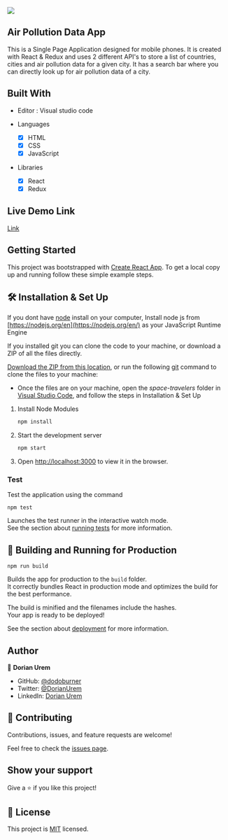 ![](https://img.shields.io/badge/Microverse-blueviolet)

## Air Pollution Data App

This is a Single Page Application designed for mobile phones. It is created with React & Redux and uses 2 different API's to store a list of countries, cities and air pollution data for a given city. It has a search bar where you can directly look up for air pollution data of a city.


## Built With

- Editor : Visual studio code

- Languages
  - [x] HTML
  - [x] CSS
  - [x] JavaScript

- Libraries
  - [x] React
  - [x] Redux

## Live Demo Link

[Link](https://city-air-pollution-app.netlify.app/)
## Getting Started

This project was bootstrapped with [Create React App](https://github.com/facebook/create-react-app).
To get a local copy up and running follow these simple example steps.

## 🛠 Installation & Set Up

If you dont have [node](https://node.org) install on your computer, Install node js from [https://nodejs.org/en](https://nodejs.org/en/) as your JavaScript Runtime Engine

If you installed git you can clone the code to your machine, or download a ZIP of all the files directly.

[Download the ZIP from this location](https://github.com/dodoburner/europe-air-pollution/archive/refs/heads/dev.zip), or run the following [git](https://git-scm.com/downloads) command to clone the files to your machine:

- Once the files are on your machine, open the _space-travelers_ folder in [Visual Studio Code](https://code.visualstudio.com/), and follow the steps in Installation & Set Up

1. Install Node Modules

   ```sh
   npm install
   ```

2. Start the development server

    ````sh
    npm start

3. Open [http://localhost:3000](http://localhost:3000) to view it in the browser.


### Test
Test the application using the command

``` 
npm test
```

Launches the test runner in the interactive watch mode.\
See the section about [running tests](https://facebook.github.io/create-react-app/docs/running-tests) for more information.


## 🚀 Building and Running for Production

``` 
npm run build
```

Builds the app for production to the `build` folder.\
It correctly bundles React in production mode and optimizes the build for the best performance.

The build is minified and the filenames include the hashes.\
Your app is ready to be deployed!

See the section about [deployment](https://facebook.github.io/create-react-app/docs/deployment) for more information.


## Author

👤 **Dorian Urem**

- GitHub: [@dodoburner](https://github.com/dodoburner)
- Twitter: [@DorianUrem](https://twitter.com/DorianUrem)
- LinkedIn: [Dorian Urem](https://www.linkedin.com/in/dorian-urem-252baa237/)

## 🤝 Contributing

Contributions, issues, and feature requests are welcome!

Feel free to check the [issues page](https://github.com/Owusu-Desmond/space-travelers/issues).

## Show your support

Give a ⭐️ if you like this project!

## 📝 License

This project is [MIT](./LICENSE) licensed.
